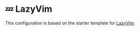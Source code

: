 # 💤 LazyVim

This configuration is based on the starter template for [LazyVim](https://github.com/LazyVim/LazyVim).
